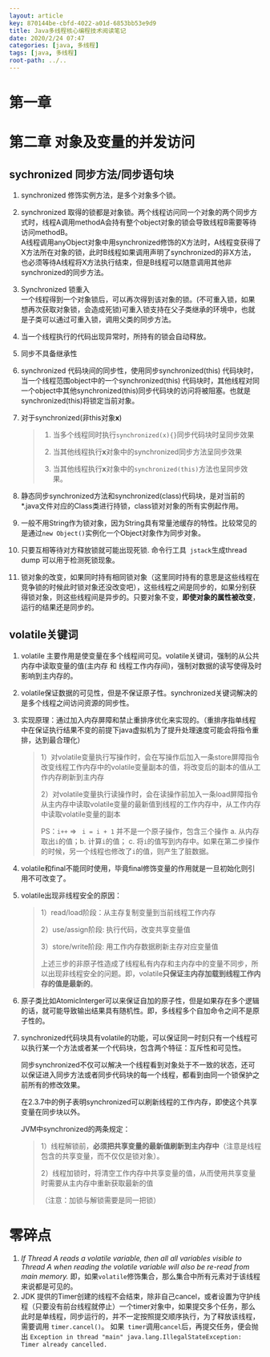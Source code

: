 ```yaml
---
layout: article
key: 870144be-cbfd-4022-a01d-6853bb53e9d9
title: Java多线程核心编程技术阅读笔记
date: 2020/2/24 07:47
categories: [java, 多线程]
tags: [java, 多线程]
root-path: ../..
---
```


# 第一章

# 第二章 对象及变量的并发访问

## sychronized 同步方法/同步语句块

1. synchronized 修饰实例方法，是多个对象多个锁。

2. synchronized 取得的锁都是对象锁。两个线程访问同一个对象的两个同步方式时，线程A调用methodA会持有整个object对象的锁会导致线程B需要等待访问methodB。  
   A线程调用anyObject对象中用synchronized修饰的X方法时，A线程变获得了X方法所在对象的锁，此时B线程如果调用声明了synchronized的非X方法，也必须等待A线程将X方法执行结束，但是B线程可以随意调用其他非synchronized的同步方法。

3. Synchronized 锁重入  
   一个线程得到一个对象锁后，可以再次得到该对象的锁。(不可重入锁，如果想再次获取对象锁，会造成死锁)可重入锁支持在父子类继承的环境中，也就是子类可以通过可重入锁，调用父类的同步方法。

4. 当一个线程执行的代码出现异常时，所持有的锁会自动释放。

5. 同步不具备继承性

6. synchronized 代码块间的同步性，使用同步synchronized(this) 代码块时，当一个线程范围object中的一个synchronized(this) 代码块时，其他线程对同一个object中其他synchronized(this)同步代码块的访问将被阻塞。也就是 synchronized(this)将锁定当前对象。

7. 对于synchronized(非this对象**x**)
   > 1) 当多个线程同时执行`synchronized(x){}`同步代码块时呈同步效果
   >
   > 2) 当其他线程执行**x**对象中的synchronized同步方法呈同步效果
   >
   > 3) 当其他线程执行**x**对象中的`synchronized(this)`方法也呈同步效果。

8. 静态同步synchronized方法和synchronized(class)代码块，是对当前的 *.java文件对应的Class类进行持锁，class锁对对象的所有实例起作用。

9. 一般不用String作为锁对象，因为String具有常量池缓存的特性。比较常见的是通过`new Object()`实例化一个Object对象作为同步对象。

10. 只要互相等待对方释放锁就可能出现死锁.
    命令行工具` jstack`生成thread dump 可以用于检测死锁现象。

11. 锁对象的改变，如果同时持有相同锁对象（这里同时持有的意思是这些线程在竞争锁的时候此时锁对象还没改变吧），这些线程之间是同步的，如果分别获得锁对象，则这些线程间是异步的。只要对象不变，**即使对象的属性被改变**，运行的结果还是同步的。

## volatile关键词

1. volatile 主要作用是使变量在多个线程间可见。volatile关键词，强制的从公共内存中读取变量的值(主内存 和 线程工作内存间)，强制对数据的读写使得及时影响到主内存的。

2. volatile保证数据的可见性，但是不保证原子性。synchronized关键词解决的是多个线程之间访问资源的同步性。

3. 实现原理：通过加入内存屏障和禁止重排序优化来实现的。（重排序指单线程中在保证执行结果不变的前提下java虚拟机为了提升处理速度可能会将指令重排，达到最合理化）

   > 1）对volatile变量执行写操作时，会在写操作后加入一条store屏障指令改变线程工作内存中的volatile变量副本的值，将改变后的副本的值从工作内存刷新到主内存
   >
   >  2）对volatile变量执行读操作时，会在读操作前加入一条load屏障指令从主内存中读取volatile变量的最新值到线程的工作内存中，从工作内存中读取volatile变量的副本
   >
   > PS：`i++` => ` i = i + 1` 并不是一个原子操作，包含三个操作 a. 从内存取出`i`的值；b. 计算`i`的值； c. 将`i`的值写到内存中。如果在第二步操作的时候，另一个线程也修改了`i`的值，则产生了脏数据。

4. volatile和final不能同时使用，毕竟final修饰变量的作用就是一旦初始化则引用不可改变了。

5. volatile出现非线程安全的原因：
   > 1）read/load阶段：从主存复制变量到当前线程工作内存
   >
   > 2）use/assign阶段: 执行代码，改变共享变量值
   >
   > 3）store/write阶段: 用工作内存数据刷新主存对应变量值
   >
   > 上述三步的非原子性造成了线程私有内存和主内存中的变量不同步，所以出现非线程安全的问题。即，volatile**只保证主内存加载到线程工作内存的值是最新的**。

6. 原子类比如AtomicInterger可以来保证自加的原子性，但是如果存在多个逻辑的话，就可能导致输出结果具有随机性。即，多线程多个自加命令之间不是原子性的。

7. synchronized代码块具有volatile的功能，可以保证同一时刻只有一个线程可以执行某一个方法或者某一个代码块，包含两个特征：互斥性和可见性。

   同步synchronized不仅可以解决一个线程看到对象处于不一致的状态，还可以保证进入同步方法或者同步代码块的每一个线程，都看到由同一个锁保护之前所有的修改效果。

   在2.3.7中的例子表明synchronized可以刷新线程的工作内存，即使这个共享变量在同步块以外。

   JVM中synchronized的两条规定：
   >
   > 1）线程解锁前，**必须把共享变量的最新值刷新到主内存中**（注意是线程包含的共享变量，而不仅仅是锁对象）。
   >
   > 2）线程加锁时，将清空工作内存中共享变量的值，从而使用共享变量时需要从主内存中重新获取最新的值
   >
   > （注意：加锁与解锁需要是同一把锁）



# 零碎点

1. *If Thread A reads a volatile variable, then all all variables visible to Thread A when reading the volatile variable will also be re-read from main memory.* 即，如果`volatile`修饰集合，那么集合中所有元素对于该线程来说都是可见的。
2. JDK 提供的Timer创建的线程不会结束，除非自己cancel，或者设置为守护线程（只要没有前台线程就停止）一个timer对象中，如果提交多个任务，那么此时是单线程，同步运行的，并不一定按照提交顺序执行，为了释放该线程，需要调用 `timer.cancel()`。
   如果` timer`调用`cancel`后，再提交任务，便会抛出 `Exception in thread "main" java.lang.IllegalStateException: Timer already cancelled.`
